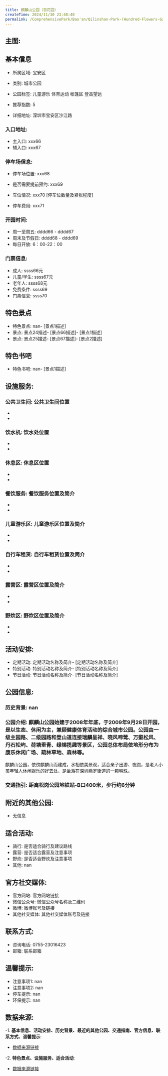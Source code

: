 ```yaml
---
title: 麒麟山公园（百花园）
createTime: 2024/11/30 23:48:40
permalink: /ComprehensivePark/Bao'an/Qilinshan-Park-(Hundred-Flowers-Garden)/
---
```


<!-- ## 游玩路径: -->

## 主图:
<ImageCard
image="https://cgj.sz.gov.cn/img/4/4005/4005763/10774786.jpg"
title= "麒麟山公园（百花园）"
description= "麒麟山公园始建于2008年年底，于2009年9月28日开园，是以生态、休闲为主，兼顾健康体育活动的综合城市公园。公园由一级主园路、二级园路和登山道连接瑞麟呈祥、"
date="2024/11/30"
href="/"
author="深圳公园"
/>

## 基本信息

- 所属区域: 宝安区

- 类别: 城市公园

- 公园标签: 儿童游乐 体育运动 帐篷区 登高望远

- 推荐指数: 5

- 详细地址: 深圳市宝安区沙江路

### 入口地址:
- 主入口: xxx66
- 辅入口: xxx67
### 停车场信息:
- 停车场位置: xxx68

- 是否需要提前预约: xxx69

- 车位情况: xxx70 [停车位数量及紧张程度]

- 停车费用: xxx71

### 开园时间:
- 周一至周五: dddd66 - dddd67
- 周末及节假日: dddd68 - dddd69
- 每日开放: 6：00-22：00

### 门票信息:
- 成人: ssss66元
- 儿童/学生: ssss67元
- 老年人: ssss68元
- 免费条件: ssss69
- 门票信息: ssss70
## 特色景点
- 特色景点: nan- [景点1描述]
- 景点: 景点24描述- [景点66描述]- [景点1描述]
- 景点: 景点25描述- [景点67描述]- [景点2描述]
## 特色书吧
- 特色书吧: nan- [景点1描述]
## 设施服务:
### 公共卫生间: 公共卫生间位置
- 
- 
### 饮水机: 饮水处位置
- 
- 
### 休息区: 休息区位置
- 
- 
### 餐饮服务: 餐饮服务位置及简介
- 
- 
### 儿童游乐区: 儿童游乐区位置及简介
- 
- 
### 自行车租赁: 自行车租赁位置及简介
- 
- 
### 露营区: 露营区位置及简介
- 
- 
### 野炊区: 野炊区位置及简介

- 
- 
## 活动安排:
- 定期活动: 定期活动名称及简介- [定期活动名称及简介]
- 特别活动: 特别活动名称及简介- [特别活动名称及简介]
- 节日活动: 节日活动名称及简介- [节日活动名称及简介]
## 公园信息:
### 历史背景: nan
### 公园介绍: 麒麟山公园始建于2008年年底，于2009年9月28日开园，是以生态、休闲为主，兼顾健康体育活动的综合城市公园。公园由一级主园路、二级园路和登山道连接瑞麟呈祥、晓风啼莺、万壑松风、丹石松屿、荷塘垂青、绿梯揽趣等景区，公园总体布局依地形分布为康乐休闲广场、疏林草地、森林等。
麒麟山公园，依傍麒麟山而建成，水相依美景观，适合亲子出游、夜跑，是老人小孩年轻人休闲娱乐的好去处，是坐落在深圳燕罗街道的一颗明珠。
### 交通指引: 距离松岗公园地铁站-B口400米，步行约6分钟

## 附近的其他公园:
- 无信息

## 适合活动:
- 骑行: 是否适合骑行及建议路线
- 露营: 是否适合露营及注意事项
- 野炊: 是否适合野炊及注意事项
- 其他: nan

## 官方社交媒体:
- 官方网站: 官方网站链接
- 微信公众号: 微信公众号名称及二维码
- 微博: 微博账号及链接
- 其他社交媒体: 其他社交媒体账号及链接

## 联系方式:
- 咨询电话: 0755-23016423
- 邮箱: 联系邮箱

## 温馨提示:
- 注意事项1: nan
- 注意事项2: nan
- 停车提示: nan
- 环保提示: nan

## 数据来源:
-1. **基本信息、活动安排、历史背景、最近的其他公园、交通指南、官方信息、联系方式、温馨提示**:
- [数据来源链接](https://cgj.sz.gov.cn/xsmh/gysz/csgy/content/post_10774786.html)

-2. **特色景点、设施服务、适合活动**:
- [数据来源链接](https://cgj.sz.gov.cn/xsmh/gysz/csgy/content/post_10774786.html)

